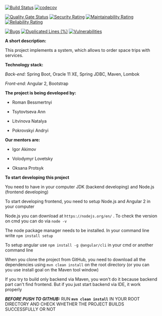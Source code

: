 [![Build Status](https://travis-ci.org/EugeneLokotariev/startreker-netcracker.svg?branch=master)](https://travis-ci.org/EugeneLokotariev/startreker-netcracker) [![codecov](https://codecov.io/gh/EugeneLokotariev/startreker-netcracker/branch/master/graph/badge.svg)](https://codecov.io/gh/EugeneLokotariev/startreker-netcracker) 

[![Quality Gate Status](https://sonarcloud.io/api/project_badges/measure?project=edu.netcracker%3Astartreker-netcracker&metric=alert_status)](https://sonarcloud.io/dashboard?id=edu.netcracker%3Astartreker-netcracker) [![Security Rating](https://sonarcloud.io/api/project_badges/measure?project=edu.netcracker%3Astartreker-netcracker&metric=security_rating)](https://sonarcloud.io/dashboard?id=edu.netcracker%3Astartreker-netcracker) [![Maintainability Rating](https://sonarcloud.io/api/project_badges/measure?project=edu.netcracker%3Astartreker-netcracker&metric=sqale_rating)](https://sonarcloud.io/dashboard?id=edu.netcracker%3Astartreker-netcracker) [![Reliability Rating](https://sonarcloud.io/api/project_badges/measure?project=edu.netcracker%3Astartreker-netcracker&metric=reliability_rating)](https://sonarcloud.io/dashboard?id=edu.netcracker%3Astartreker-netcracker)
 
 [![Bugs](https://sonarcloud.io/api/project_badges/measure?project=edu.netcracker%3Astartreker-netcracker&metric=bugs)](https://sonarcloud.io/dashboard?id=edu.netcracker%3Astartreker-netcracker)  [![Duplicated Lines (%)](https://sonarcloud.io/api/project_badges/measure?project=edu.netcracker%3Astartreker-netcracker&metric=duplicated_lines_density)](https://sonarcloud.io/dashboard?id=edu.netcracker%3Astartreker-netcracker)    [![Vulnerabilities](https://sonarcloud.io/api/project_badges/measure?project=edu.netcracker%3Astartreker-netcracker&metric=vulnerabilities)](https://sonarcloud.io/dashboard?id=edu.netcracker%3Astartreker-netcracker)

**A short description:**

This project implements a system, which allows to order space trips with services.

**Technology stack:**

_Back-end:_ Spring Boot, Oracle 11 XE, Spring JDBC, Maven, Lombok

_Front-end:_ Angular 2, Bootstrap

**The project is being developed by:**

- Roman Bessmertnyi

- Tsytovtseva Ann

- Litvinova Natalya

- Pokrovskyi Andryi

**Our mentors are:**

- Igor Akimov

- Volodymyr Lovetsky

- Oksana Protsyk

**To start developing this project**

You need to have in your computer JDK (backend developing) and Node.js (frontend developing)

To start developing frontend, you need to setup Node.js and Angular 2 in your computer

Node.js you can download at `https://nodejs.org/en/` . To check the version on cmd you can do via `node -v`

The node package manager needs to be installed. In your command line write `npm install setup`

To setup angular use `npm install -g @angular/cli` in your cmd or another command line

When you clone the project from GitHub, you need to download all the dependencies using `mvn clean install` on the root directory (or you can you use install goal on the Maven tool window)

If you try to build only backend via Maven, you won't do it because backend part can't find frontend. But if you just start backend via IDE, it work properly

_**BEFORE PUSH TO GITHUB:**_ RUN **`mvn clean install`** IN YOUR ROOT DIRECTORY AND CHECK WHETHER THE PROJECT BUILDS SUCCESSFULLY OR NOT
